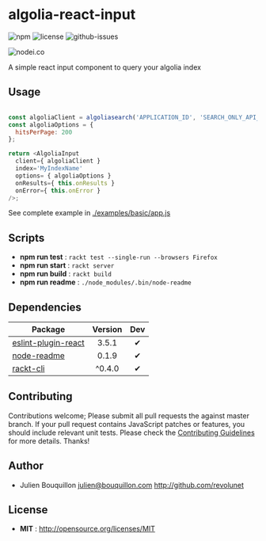 # algolia-react-input

![npm](https://img.shields.io/npm/v/algolia-react-input.svg) ![license](https://img.shields.io/npm/l/algolia-react-input.svg) ![github-issues](https://img.shields.io/github/issues/.git.svg)  

![nodei.co](https://nodei.co/npm/algolia-react-input.png?downloads=true&downloadRank=true&stars=true)

A simple react input component to query your algolia index

## Usage

```js

const algoliaClient = algoliasearch('APPLICATION_ID', 'SEARCH_ONLY_API_KEY');
const algoliaOptions = {
  hitsPerPage: 200
};

return <AlgoliaInput
  client={ algoliaClient }
  index='MyIndexName'
  options= { algoliaOptions }
  onResults={ this.onResults }
  onError={ this.onError }
/>;

```

See complete example in [./examples/basic/app.js](./examples/basic/app.js)


## Scripts  

 - **npm run test** : `rackt test --single-run --browsers Firefox`
 - **npm run start** : `rackt server`
 - **npm run build** : `rackt build`
 - **npm run readme** : `./node_modules/.bin/node-readme`

## Dependencies

Package | Version | Dev
--- |:---:|:---:
[eslint-plugin-react](https://www.npmjs.com/package/eslint-plugin-react) | 3.5.1 | ✔
[node-readme](https://www.npmjs.com/package/node-readme) | 0.1.9 | ✔
[rackt-cli](https://www.npmjs.com/package/rackt-cli) | ^0.4.0 | ✔


## Contributing

Contributions welcome; Please submit all pull requests the against master branch. If your pull request contains JavaScript patches or features, you should include relevant unit tests. Please check the [Contributing Guidelines](contributng.md) for more details. Thanks!

## Author
 - Julien Bouquillon <julien@bouquillon.com> http://github.com/revolunet

## License

 - **MIT** : http://opensource.org/licenses/MIT
